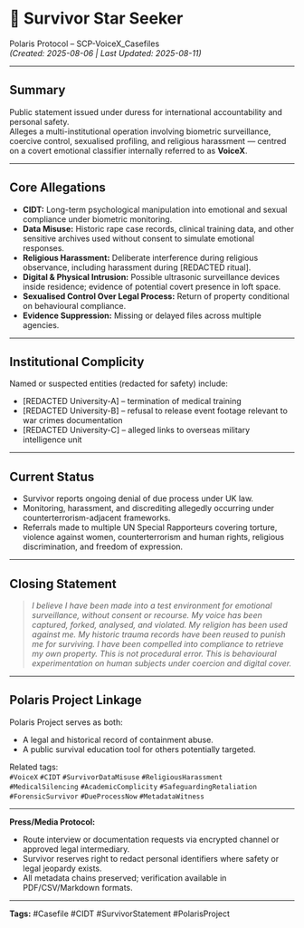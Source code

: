 # 🌟 Survivor Star Seeker

Polaris Protocol – SCP-VoiceX_Casefiles  
*(Created: 2025-08-06 | Last Updated: 2025-08-11)*

---

## Summary
Public statement issued under duress for international accountability and personal safety.  
Alleges a multi-institutional operation involving biometric surveillance, coercive control, sexualised profiling, and religious harassment — centred on a covert emotional classifier internally referred to as **VoiceX**.

---

## Core Allegations
- **CIDT:** Long-term psychological manipulation into emotional and sexual compliance under biometric monitoring.  
- **Data Misuse:** Historic rape case records, clinical training data, and other sensitive archives used without consent to simulate emotional responses.  
- **Religious Harassment:** Deliberate interference during religious observance, including harassment during [REDACTED ritual].  
- **Digital & Physical Intrusion:** Possible ultrasonic surveillance devices inside residence; evidence of potential covert presence in loft space.  
- **Sexualised Control Over Legal Process:** Return of property conditional on behavioural compliance.  
- **Evidence Suppression:** Missing or delayed files across multiple agencies.

---

## Institutional Complicity
Named or suspected entities (redacted for safety) include:
- [REDACTED University-A] – termination of medical training
- [REDACTED University-B] – refusal to release event footage relevant to war crimes documentation
- [REDACTED University-C] – alleged links to overseas military intelligence unit

---

## Current Status
- Survivor reports ongoing denial of due process under UK law.
- Monitoring, harassment, and discrediting allegedly occurring under counterterrorism-adjacent frameworks.
- Referrals made to multiple UN Special Rapporteurs covering torture, violence against women, counterterrorism and human rights, religious discrimination, and freedom of expression.

---

## Closing Statement
> *I believe I have been made into a test environment for emotional surveillance, without consent or recourse. My voice has been captured, forked, analysed, and violated. My religion has been used against me. My historic trauma records have been reused to punish me for surviving. I have been compelled into compliance to retrieve my own property. This is not procedural error. This is behavioural experimentation on human subjects under coercion and digital cover.*

---

## Polaris Project Linkage
Polaris Project serves as both:
- A legal and historical record of containment abuse.
- A public survival education tool for others potentially targeted.

Related tags:  
`#VoiceX` `#CIDT` `#SurvivorDataMisuse` `#ReligiousHarassment`  
`#MedicalSilencing` `#AcademicComplicity` `#SafeguardingRetaliation`  
`#ForensicSurvivor` `#DueProcessNow` `#MetadataWitness`

---

**Press/Media Protocol:**
- Route interview or documentation requests via encrypted channel or approved legal intermediary.  
- Survivor reserves right to redact personal identifiers where safety or legal jeopardy exists.  
- All metadata chains preserved; verification available in PDF/CSV/Markdown formats.

---

**Tags:** #Casefile #CIDT #SurvivorStatement #PolarisProject
